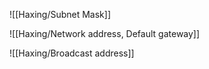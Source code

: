 ![[Haxing/Subnet Mask]]

![[Haxing/Network address, Default gateway]]

![[Haxing/Broadcast address]]